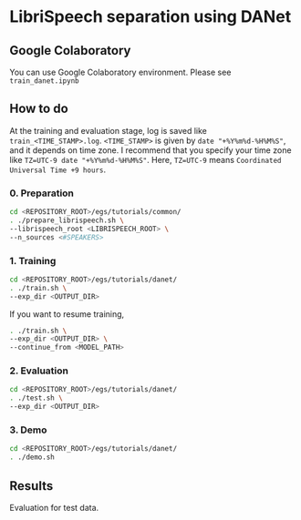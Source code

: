 # LibriSpeech separation using DANet

## Google Colaboratory
You can use Google Colaboratory environment. Please see `train_danet.ipynb`

## How to do
At the training and evaluation stage, log is saved like `train_<TIME_STAMP>.log`.
`<TIME_STAMP>` is given by `date "+%Y%m%d-%H%M%S"`, and it depends on time zone.
I recommend that you specify your time zone like `TZ=UTC-9 date "+%Y%m%d-%H%M%S"`.
Here, `TZ=UTC-9` means `Coordinated Universal Time +9 hours`.

### 0. Preparation
```sh
cd <REPOSITORY_ROOT>/egs/tutorials/common/
. ./prepare_librispeech.sh \
--librispeech_root <LIBRISPEECH_ROOT> \
--n_sources <#SPEAKERS>
```

### 1. Training
```sh
cd <REPOSITORY_ROOT>/egs/tutorials/danet/
. ./train.sh \
--exp_dir <OUTPUT_DIR>
```

If you want to resume training,
```sh
. ./train.sh \
--exp_dir <OUTPUT_DIR> \
--continue_from <MODEL_PATH>
```

### 2. Evaluation
```sh
cd <REPOSITORY_ROOT>/egs/tutorials/danet/
. ./test.sh \
--exp_dir <OUTPUT_DIR>
```

### 3. Demo
```sh
cd <REPOSITORY_ROOT>/egs/tutorials/danet/
. ./demo.sh
```

## Results
Evaluation for test data.
